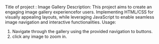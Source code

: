 Title of project : Image Gallery 
Description: This project aims to create an engaging image gallery experiencefor users. 
            Implementing HTML/CSS for visually appealing layouts,
            while leveraging JavaScript to enable seamless image navigation and interactive functionalities.
Usage:             
   1. Navigate through the gallery using the provided navigation to buttons.
   2. click any image to zoom in.               
